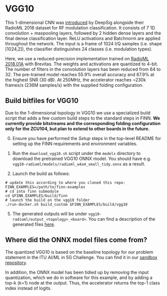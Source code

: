 # VGG10

This 1-dimensional CNN was [introduced](https://arxiv.org/pdf/1712.04578.pdf) by DeepSig alongside their RadioML 2018 dataset for RF modulation classification.
It consists of 7 1D convolution + maxpooling layers, followed by 2 hidden dense layers and the final dense classification layer. ReLU activations and Batchnorm are applied throughout the network. The input is a frame of 1024 I/Q samples (i.e. shape [1024,2]), the classifier distinguishes 24 classes (i.e. modulation types).

Here, we use a reduced-precision implementation trained on [RadioML 2018.01A](https://www.deepsig.ai/datasets) with Brevitas. The weights and activations are quantized to 4-bit. The number of filters in the convolution layers has been reduced from 64 to 32. The pre-trained model reaches 55.9% overall accuracy and 87.9% at the highest SNR (30 dB). At 250MHz, the accelerator reaches ~230k frames/s (236M samples/s) with the supplied folding configuration.

## Build bitfiles for VGG10

Due to the 1-dimensional topology in VGG10 we use a specialized build script that adds a few custom build steps to the standard steps in FINN.
**We currently provide bitstreams and the corresponding folding configuration only for the ZCU104, but plan to extend to other boards in the future.**

0. Ensure you have performed the *Setup* steps in the top-level README for setting up the FINN requirements and environment variables.

1. Run the `download_vgg10.sh` script under the `models` directory to download the pretrained VGG10 ONNX model. You should have e.g. `vgg10-radioml/models/radioml_w4a4_small_tidy.onnx` as a result.

2. Launch the build as follows:
```SHELL
# update this according to where you cloned this repo:
FINN_EXAMPLES=/path/to/finn-examples
# cd into finn submodule
cd $FINN_EXAMPLES/build/finn
# launch the build on the vgg10 folder
./run-docker.sh build_custom $FINN_EXAMPLES/build/vgg10
```

5. The generated outputs will be under `vgg10-radioml/output_<topology>_<board>`. You can find a description of the generated files [here](https://finn-dev.readthedocs.io/en/latest/command_line.html#simple-dataflow-build-mode).

## Where did the ONNX model files come from?

The quantized VGG10 is based on the baseline topology for our problem statement in the ITU AI/ML in 5G Challenge. You can find it in our [sandbox repository](https://github.com/Xilinx/brevitas-radioml-challenge-21).

In addition, the ONNX model has been tidied up by removing the input quantization, which we do in software for this example, and by adding a top-k (k=1) node at the output. Thus, the accelerator returns the top-1 class index instead of logits.
